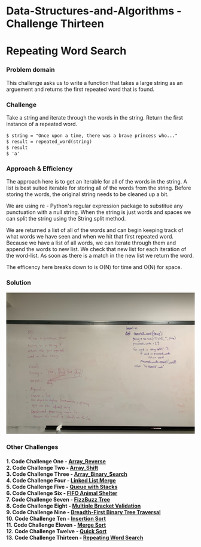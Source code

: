 # Data-Structures-and-Algorithms - Challenge Thirteen

# Repeating Word Search
### Problem domain
This challenge asks us to write a function that takes a large string as an arguement and returns the first repeated word that is found.

### Challenge
Take a string and iterate through the words in the string. Return the first instance of a repeated word.
```
$ string = "Once upon a time, there was a brave princess who..."
$ result = repeated_word(string)
$ result
$ 'a'
```
### Approach & Efficiency
The approach here is to get an iterable for all of the words in the string. A list is best suited iterable for storing all of the words from the string. Before storing the words, the original string needs to be cleaned up a bit.

We are using re - Python's regular expression package to substitue any punctuation with a null string. When the string is just words and spaces we can split the string using the String.split method. 

We are returned a list of all of the words and can begin keeping track of what words we have seen and when we hit that first repeated word. Because we have a list of all words, we can iterate through them and append the words to new list. We check that new list for each iteration of the word-list. As soon as there is a match in the new list we return the word.

The efficency here breaks down to is O(N) for time and O(N) for space.

### Solution

![repeated_word](../../assets/repeated_word.jpg)

### Other Challenges
#### 1. Code Challenge One - [Array_Reverse](https://github.com/kochsj/python-data-structures-and-algorithms/challenges/array_reverse.py)<br>2. Code Challenge Two - [Array_Shift](https://github.com/kochsj/python-data-structures-and-algorithms/challenges/array_shift)<br>3. Code Challenge Three - [Array_Binary_Search](https://github.com/kochsj/python-data-structures-and-algorithms/tree/master/challenges/array_binary_search)<br>4. Code Challenge Four - [Linked List Merge](https://github.com/kochsj/python-data-structures-and-algorithms/tree/master/challenges/ll_merge)<br>5. Code Challenge Five - [Queue with Stacks](https://github.com/kochsj/python-data-structures-and-algorithms/tree/master/challenges/queue_with_stacks)<br>6. Code Challenge Six - [FIFO Animal Shelter](https://github.com/kochsj/python-data-structures-and-algorithms/tree/master/challenges/fifo_animal_shelter)<br>7. Code Challenge Seven - [FizzBuzz Tree](https://github.com/kochsj/python-data-structures-and-algorithms/tree/master/challenges/fizz_buzz_tree)<br>8. Code Challenge Eight - [Multiple Bracket Validation](https://github.com/kochsj/python-data-structures-and-algorithms/tree/master/challenges/multi_bracket_validation)<br>9. Code Challenge Nine - [Breadth-First Binary Tree Traversal](https://github.com/kochsj/python-data-structures-and-algorithms/tree/master/challenges/breadth_first_tree)<br>10. Code Challenge Ten - [Insertion Sort](https://github.com/kochsj/python-data-structures-and-algorithms/tree/master/challenges/insertion_sort)<br>11. Code Challenge Eleven - [Merge Sort](https://github.com/kochsj/python-data-structures-and-algorithms/tree/master/challenges/merge_sort)<br>12. Code Challenge Twelve - [Quick Sort](https://github.com/kochsj/python-data-structures-and-algorithms/tree/master/challenges/quick_sort)<br>13. Code Challenge Thirteen - [Repeating Word Search](https://github.com/kochsj/python-data-structures-and-algorithms/tree/master/challenges/repeated_word)
